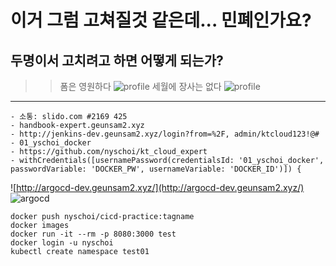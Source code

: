# 이거 그럼 고쳐질것 같은데... 민폐인가요?
## 두명이서 고치려고 하면 어떻게 되는가?

>> 폼은
> 영원하다
> ![profile](https://2.bp.blogspot.com/-eMaRxASq-sA/W36Wjnie9fI/AAAAAAAACWY/Ur9Jvj6NvTEmBRY0wmdyqRsH7Z0Hkr5DwCLcBGAs/s1600/%25EC%2598%25A4%25ED%2594%2584%25EB%258B%259D.gif)
> 세월에 장사는 없다
> ![profile](https://image.fmkorea.com/files/attach/new3/20240317/486616/5351334073/6828019801/cbbdb01b2a7c6f2c450bf0d41c8a77c8.jpg)

------------
```
- 소통: slido.com #2169 425
- handbook-expert.geunsam2.xyz
- http://jenkins-dev.geunsam2.xyz/login?from=%2F, admin/ktcloud123!@#
- 01_yschoi_docker
- https://github.com/nyschoi/kt_cloud_expert
- withCredentials([usernamePassword(credentialsId: '01_yschoi_docker', passwordVariable: 'DOCKER_PW', usernameVariable: 'DOCKER_ID')]) {
```

![http://argocd-dev.geunsam2.xyz/](http://argocd-dev.geunsam2.xyz/)
![argocd](https://github.com/orgs/devPracticeCenter/repositories)

```
docker push nyschoi/cicd-practice:tagname
docker images
docker run -it --rm -p 8080:3000 test 
docker login -u nyschoi
kubectl create namespace test01
```
